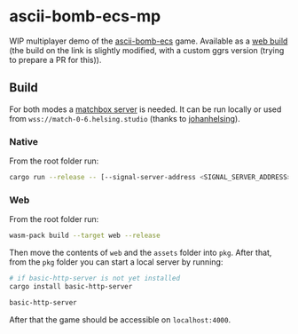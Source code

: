 # ascii-bomb-ecs-mp

WIP multiplayer demo of the [ascii-bomb-ecs](https://github.com/aleksa2808/ascii-bomb-ecs) game. Available as a [web build](https://aleksa2808.github.io/ascii-bomb-ecs-mp-manual/) (the build on the link is slightly modified, with a custom ggrs version (trying to prepare a PR for this)).

## Build

For both modes a [matchbox server](https://github.com/johanhelsing/matchbox/tree/main/matchbox_server) is needed. It can be run locally or used from `wss://match-0-6.helsing.studio` (thanks to [johanhelsing](https://github.com/johanhelsing)).

### Native

From the root folder run:

```bash
cargo run --release -- [--signal-server-address <SIGNAL_SERVER_ADDRESS>] [-n <NUMBER_OF_PLAYERS>]
```

### Web

From the root folder run:

```bash
wasm-pack build --target web --release
```

Then move the contents of `web` and the `assets` folder into `pkg`. After that, from the `pkg` folder you can start a local server by running:

```bash
# if basic-http-server is not yet installed
cargo install basic-http-server

basic-http-server
```

After that the game should be accessible on `localhost:4000`.
